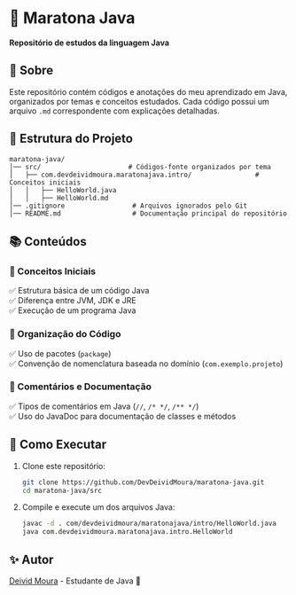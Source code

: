 # 📌 Maratona Java
**Repositório de estudos da linguagem Java**

## 📖 Sobre
Este repositório contém códigos e anotações do meu aprendizado em Java, organizados por temas e conceitos estudados. 
Cada código possui um arquivo `.md` correspondente com explicações detalhadas.

## 📂 Estrutura do Projeto
```
maratona-java/
│── src/                      # Códigos-fonte organizados por tema
│   ├── com.devdeividmoura.maratonajava.intro/                # Conceitos iniciais
│   │   ├── HelloWorld.java
│   │   ├── HelloWorld.md
│── .gitignore                 # Arquivos ignorados pelo Git
│── README.md                  # Documentação principal do repositório
```

## 📚 Conteúdos
### 🔹 Conceitos Iniciais
✅ Estrutura básica de um código Java  
✅ Diferença entre JVM, JDK e JRE  
✅ Execução de um programa Java

### 🔹 Organização do Código
✅ Uso de pacotes (`package`)  
✅ Convenção de nomenclatura baseada no domínio (`com.exemplo.projeto`)

### 🔹 Comentários e Documentação
✅ Tipos de comentários em Java (`//`, `/* */`, `/** */`)  
✅ Uso do JavaDoc para documentação de classes e métodos

## 🚀 Como Executar
1. Clone este repositório:
    ```sh
    git clone https://github.com/DevDeividMoura/maratona-java.git
    cd maratona-java/src
    ```
2. Compile e execute um dos arquivos Java:
    ```sh
    javac -d . com/devdeividmoura/maratonajava/intro/HelloWorld.java
    java com.devdeividmoura.maratonajava.intro.HelloWorld
    ```

## ✨ Autor
[Deivid Moura](https://github.com/DevDeividMoura) - Estudante de Java 🚀  
